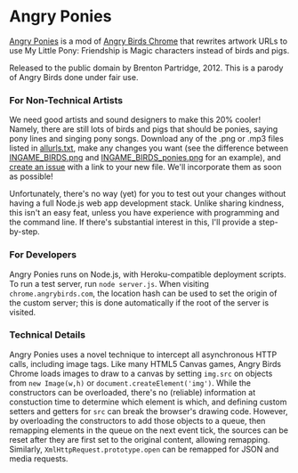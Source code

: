Angry Ponies
============

[Angry Ponies][1] is a mod of [Angry Birds Chrome][2] that rewrites artwork URLs to use My Little Pony: Friendship is Magic characters instead of birds and pigs.

Released to the public domain by Brenton Partridge, 2012. This is a parody of Angry Birds done under fair use.

### For Non-Technical Artists

We need good artists and sound designers to make this 20% cooler! Namely, there are still lots of birds and pigs that should be ponies, saying pony lines and singing pony songs. Download any of the .png or .mp3 files listed in [allurls.txt][3], make any changes you want (see the difference between [INGAME_BIRDS.png][4] and [INGAME_BIRDS_ponies.png][5] for an example), and [create an issue][6] with a link to your new file. We'll incorporate them as soon as possible! 

Unfortunately, there's no way (yet) for you to test out your changes without having a full Node.js web app development stack. Unlike sharing kindness, this isn't an easy feat, unless you have experience with programming and the command line. If there's substantial interest in this, I'll provide a step-by-step.

### For Developers

Angry Ponies runs on Node.js, with Heroku-compatible deployment scripts. To run a test server, run `node server.js`. When visiting `chrome.angrybirds.com`, the location hash can be used to set the origin of the custom server; this is done automatically if the root of the server is visited.

### Technical Details

Angry Ponies uses a novel technique to intercept all asynchronous HTTP calls, including image tags. Like many HTML5 Canvas games, Angry Birds Chrome loads images to draw to a canvas by setting `img.src` on objects from `new Image(w,h)` or `document.createElement('img')`. While the constructors can be overloaded, there's no (reliable) information at constuction time to determine which element is which, and defining custom setters and getters for `src` can break the browser's drawing code. However, by overloading the constructors to add those objects to a queue, then remapping elements in the queue on the next event tick, the sources can be reset after they are first set to the original content, allowing remapping. Similarly, `XmlHttpRequest.prototype.open` can be remapped for JSON and media requests.

[1]: http://angryponies.herokuapp.com
[2]: http://chrome.angrybirds.com
[3]: https://github.com/bpartridge/angryponies/blob/master/allurls.txt
[4]: https://github.com/bpartridge/angryponies/blob/master/images/INGAME_BIRDS.png
[5]: https://github.com/bpartridge/angryponies/blob/master/images/INGAME_BIRDS_ponies.png
[6]: https://github.com/bpartridge/angryponies/issues/new
